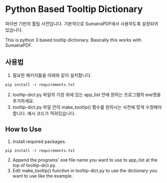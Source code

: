 # Python Based Tooltip Dictionary

파이썬 기반의 툴팁 사전입니다. 기본적으로 SumatraPDF에서 사용하도록 설정되어 있습니다.

This is python 3 based tooltip dictionary. Basically this works with SumatraPDF.

## 사용법

1. 필요한 패키지들을 아래와 같이 설치합니다.

```
pip install -r requirements.txt
```

2. tooltip-dict.py 파일의 가장 위에 있는 app_list 안에 원하는 프로그램의 exe명을 추가하세요.
3. tooltip-dict.py 파일 안의 make_tooltip() 함수를 원하시는 사전에 맞게 수정해야 합니다. 예시 코드가 적혀있습니다.

## How to Use

1. Install required packages.

```
pip install -r requirements.txt
```

2. Append the programs' exe file name you want to use to app_list at the top of tooltip-dict.py.
3. Edit make_tooltip() function in tooltip-dict.py to use the dictionary you want to use like the example.

